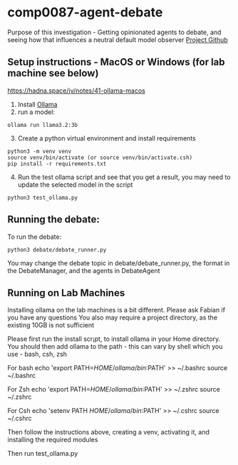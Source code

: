 # comp0087-agent-debate
Purpose of this investigation - Getting opinionated agents to debate, and seeing how that influences a neutral default model observer
[Project Github](https://github.com/comp0087-echo-chamber)
## Setup instructions - MacOS or Windows (for lab machine see below)
https://hadna.space/jv/notes/41-ollama-macos
1) Install [Ollama](https://ollama.com/)
2) run a model:
```
ollama run llama3.2:3b
```
3) Create a python virtual environment and install requirements
```
python3 -m venv venv
source venv/bin/activate (or source venv/bin/activate.csh)
pip install -r requirements.txt
```
4) Run the test ollama script and see that you get a result, you may need to update the selected model in the script
```
python3 test_ollama.py
```

## Running the debate:
To run the debate:
```
python3 debate/debate_runner.py
```
You may change the debate topic in  debate/debate_runner.py, the format in the DebateManager, and the agents in DebateAgent


## Running on Lab Machines
Installing ollama on the lab machines is a bit different. Please ask Fabian if you have any questions
You also may require a project directory, as the existing 10GB is not sufficient

Please first run the install scr¡pt, to install ollama in your Home directory.
You should then add ollama to the path - this can vary by shell which you use - bash, csh, zsh

For bash
echo 'export PATH=$HOME/ollama/bin:$PATH' >> ~/.bashrc
source ~/.bashrc

For Zsh
echo 'export PATH=$HOME/ollama/bin:$PATH' >> ~/.zshrc
source ~/.zshrc

For Csh
echo 'setenv PATH $HOME/ollama/bin:$PATH' >> ~/.cshrc
source ~/.cshrc

Then follow the instructions above, creating a venv, activating it, and installing the required modules

Then run test_ollama.py

